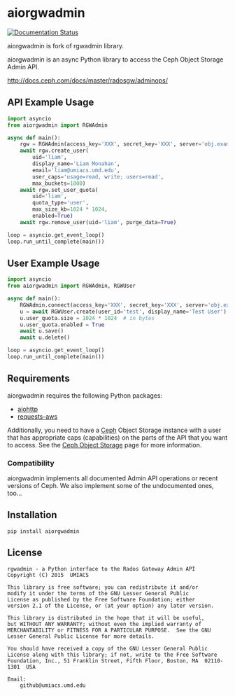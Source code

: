 # aiorgwadmin

[![Documentation Status](https://readthedocs.org/projects/rgwadmin/badge/?version=latest)](https://rgwadmin.readthedocs.io/en/latest/?badge=latest)

aiorgwadmin is fork of rgwadmin library.

aiorgwadmin is an async Python library to access the Ceph Object Storage Admin API.

http://docs.ceph.com/docs/master/radosgw/adminops/


## API Example Usage

```python
import asyncio
from aiorgwadmin import RGWAdmin

async def main():
    rgw = RGWAdmin(access_key='XXX', secret_key='XXX', server='obj.example.com')
    await rgw.create_user(
        uid='liam',
        display_name='Liam Monahan',
        email='liam@umiacs.umd.edu',
        user_caps='usage=read, write; users=read',
        max_buckets=1000)
    await rgw.set_user_quota(
        uid='liam',
        quota_type='user',
        max_size_kb=1024 * 1024,
        enabled=True)
    await rgw.remove_user(uid='liam', purge_data=True)

loop = asyncio.get_event_loop()
loop.run_until_complete(main())
```

## User Example Usage

```python
import asyncio
from aiorgwadmin import RGWAdmin, RGWUser

async def main():
    RGWAdmin.connect(access_key='XXX', secret_key='XXX', server='obj.example.com')
    u = await RGWUser.create(user_id='test', display_name='Test User')
    u.user_quota.size = 1024 * 1024  # in bytes
    u.user_quota.enabled = True
    await u.save()
    await u.delete()

loop = asyncio.get_event_loop()
loop.run_until_complete(main())
```

## Requirements

aiorgwadmin requires the following Python packages:

 * [aiohttp](https://docs.aiohttp.org)
 * [requests-aws](https://github.com/tax/python-requests-aws)

Additionally, you need to have a [Ceph](http://www.ceph.org) Object Storage
instance with a user that has appropriate caps (capabilities) on the parts of
the API that you want to access.  See the
[Ceph Object Storage](http://docs.ceph.com/docs/master/radosgw/) page for more
information.

### Compatibility
aiorgwadmin implements all documented Admin API operations or recent versions of
Ceph.  We also implement some of the undocumented ones, too...

## Installation

```pip install aiorgwadmin```


## License

    rgwadmin - a Python interface to the Rados Gateway Admin API
    Copyright (C) 2015  UMIACS

    This library is free software; you can redistribute it and/or
    modify it under the terms of the GNU Lesser General Public
    License as published by the Free Software Foundation; either
    version 2.1 of the License, or (at your option) any later version.

    This library is distributed in the hope that it will be useful,
    but WITHOUT ANY WARRANTY; without even the implied warranty of
    MERCHANTABILITY or FITNESS FOR A PARTICULAR PURPOSE.  See the GNU
    Lesser General Public License for more details.

    You should have received a copy of the GNU Lesser General Public
    License along with this library; if not, write to the Free Software
    Foundation, Inc., 51 Franklin Street, Fifth Floor, Boston, MA  02110-1301  USA

    Email:
        github@umiacs.umd.edu
